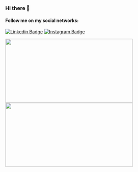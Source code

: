 ### Hi there 👋

#### Follow me on my social networks:

[![Linkedin Badge](https://img.shields.io/badge/-LinkedIn-blue?style=flat-square&logo=Linkedin&logoColor=white&link=https://br.linkedin.com/in/isaque-coelho/)](https://www.linkedin.com/in/kleberandrade/)
[![Instagram Badge](https://img.shields.io/badge/-Instagram-C13584?style=flat-square&labelColor=C13584&logo=instagram&logoColor=white&link=https://www.instagram.com/pdjkleber/)](https://www.instagram.com/isaque_dcoelho/)


<div>
    <a href="https://github.com/kleberandrade?tab=repositories">
      <img align="left" src="https://github-readme-stats.vercel.app/api/top-langs/?username=isaquecoelho&layout=compact" width="400" height="200"/>
    </a>
    <a href="https://github.com/kleberandrade?tab=repositories">
      <img align="left" src="https://github-readme-stats.vercel.app/api?username=isaquecoelho&,issues&show_icons=true" width="400" height="200"/>
    </a>
</div>
<!--
**IsaqueCoelho/IsaqueCoelho** is a ✨ _special_ ✨ repository because its `README.md` (this file) appears on your GitHub profile.

Here are some ideas to get you started:

- 🔭 I’m currently working on ...
- 🌱 I’m currently learning ...
- 👯 I’m looking to collaborate on ...
- 🤔 I’m looking for help with ...
- 💬 Ask me about ...
- 📫 How to reach me: ...
- 😄 Pronouns: ...
- ⚡ Fun fact: ...
-->
